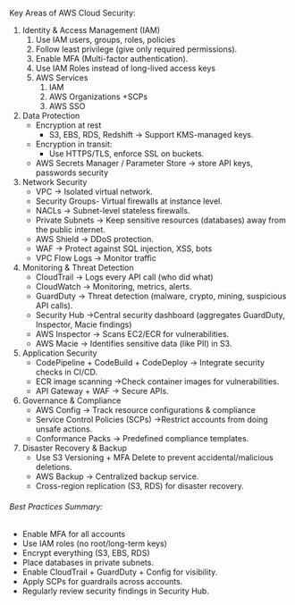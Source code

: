 Key Areas of AWS Cloud Security:
1. Identity & Access Management (IAM)
	1. Use IAM users, groups, roles, policies
	2. Follow least privilege (give only required permissions).
	3. Enable MFA (Multi-factor authentication).
	4. Use IAM Roles instead of long-lived access keys
	5. AWS Services
		1. IAM
		2. AWS Organizations +SCPs
		3. AWS SSO
2. Data Protection
	- Encryption at rest
		- S3, EBS, RDS, Redshift -> Support KMS-managed keys.
	- Encryption in transit:
		- Use HTTPS/TLS, enforce SSL on buckets.
	- AWS Secrets Manager / Parameter Store -> store API keys, passwords security
3. Network Security
	- VPC -> Isolated virtual network.
	- Security Groups- Virtual firewalls at instance level.
	- NACLs -> Subnet-level stateless firewalls.
	- Private Subnets -> Keep sensitive resources (databases) away from the public internet.
	- AWS Shield -> DDoS protection.
	- WAF -> Protect against SQL injection, XSS, bots
	- VPC Flow Logs -> Monitor traffic
4. Monitoring & Threat Detection
	- CloudTrail -> Logs every API call (who did what)
	- CloudWatch -> Monitoring, metrics, alerts.
	- GuardDuty -> Threat detection (malware, crypto, mining, suspicious API calls).
	- Security Hub ->Central security dashboard (aggregates GuardDuty, Inspector, Macie findings)
	- AWS Inspector -> Scans EC2/ECR for vulnerabilities.
	- AWS Macie -> Identifies sensitive data (like PII) in S3.
5. Application Security
	- CodePipeline + CodeBuild + CodeDeploy -> Integrate security checks in CI/CD.
	- ECR image scanning ->Check container images for vulnerabilities.
	- API Gateway + WAF -> Secure APIs.		
6. Governance & Compliance
	- AWS Config -> Track resource configurations & compliance
	- Service Control Policies (SCPs) ->Restrict accounts from doing unsafe actions.
	- Conformance Packs -> Predefined compliance templates.
7. Disaster Recovery & Backup
	- Use S3 Versioning + MFA Delete to prevent accidental/malicious deletions.
	- AWS Backup -> Centralized backup service.
	- Cross-region replication (S3, RDS) for disaster recovery.

###### Best Practices Summary:
- Enable MFA for all accounts
- Use IAM roles (no root/long-term keys)
- Encrypt everything (S3, EBS, RDS)
- Place databases in private subnets.
- Enable CloudTrail + GuardDuty + Config for visibility.
- Apply SCPs for guardrails across accounts.
- Regularly review security findings in Security Hub.